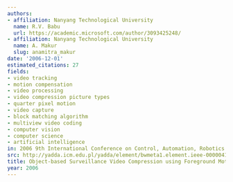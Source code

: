 ```yaml
---
authors:
- affiliation: Nanyang Technological University
  name: R.V. Babu
  url: https://academic.microsoft.com/author/3093425248/
- affiliation: Nanyang Technological University
  name: A. Makur
  slug: anamitra_makur
date: '2006-12-01'
estimated_citations: 27
fields:
- video tracking
- motion compensation
- video processing
- video compression picture types
- quarter pixel motion
- video capture
- block matching algorithm
- multiview video coding
- computer vision
- computer science
- artificial intelligence
in: 2006 9th International Conference on Control, Automation, Robotics and Vision
src: http://yadda.icm.edu.pl/yadda/element/bwmeta1.element.ieee-000004150096
title: Object-based Surveillance Video Compression using Foreground Motion Compensation
year: 2006
---
```

